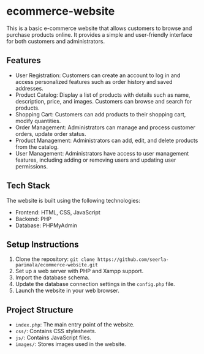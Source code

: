 # ecommerce-website
This is a basic e-commerce website that allows customers to browse and purchase products online. It provides a simple and user-friendly interface for both customers and administrators.

## Features

- User Registration: Customers can create an account to log in and access personalized features such as order history and saved addresses.
- Product Catalog: Display a list of products with details such as name, description, price, and images. Customers can browse and search for products.
- Shopping Cart: Customers can add products to their shopping cart, modify quantities.
- Order Management: Administrators can manage and process customer orders, update order status.
- Product Management: Administrators can add, edit, and delete products from the catalog.
- User Management: Administrators have access to user management features, including adding or removing users and updating user permissions.

## Tech Stack

The website is built using the following technologies:

- Frontend: HTML, CSS, JavaScript
- Backend: PHP
- Database: PHPMyAdmin

## Setup Instructions

1. Clone the repository: `git clone https://github.com/seerla-parimala/ecommerce-website.git`
2. Set up a web server with PHP and Xampp support.
3. Import the database schema.
4. Update the database connection settings in the `config.php` file.
5. Launch the website in your web browser.

## Project Structure

- `index.php`: The main entry point of the website.
- `css/`: Contains CSS stylesheets.
- `js/`: Contains JavaScript files.
- `images/`: Stores images used in the website.

